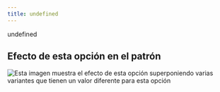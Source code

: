 ```yaml
---
title: undefined
---
```


undefined

## Efecto de esta opción en el patrón

![Esta imagen muestra el efecto de esta opción superponiendo varias variantes que tienen un valor diferente para esta opción](brian_draftforhighbust_sample.svg "Efecto de esta opción en el patrón")
